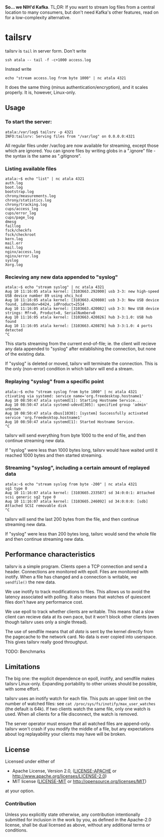 **So... we NIH'd Kafka**. TL;DR: If you want to stream log files from a central
location to many consumers, but don't need Kafka's other features, read on for
a low-complexity alternative.

# tailsrv

tailsrv is `tail` in server form. Don't write
```
ssh atala -- tail -f -c+1000 access.log
```

Instead write
```
echo "stream access.log from byte 1000" | nc atala 4321
```

It does the same thing (minus authentication/encryption), and it scales
properly. It is, however, Linux-only.

## Usage

### To start the server:

```
atala:/var/log$ tailsrv -p 4321
INFO:tailsrv: Serving files from "/var/log" on 0.0.0.0:4321
```

All regular files under /var/log are now available for streaming, except those
which are ignored. You can ignore files by writing globs in a ".ignore" file -
the syntax is the same as ".gitignore".

### Listing available files

```
atala:~$ echo "list" | nc atala 4321
auth.log
boot.log
bootstrap.log
chrony/measurements.log
chrony/statistics.log
chrony/tracking.log
cups/access_log
cups/error_log
cups/page_log
dmesg
faillog
fsck/checkfs
fsck/checkroot
kern.log
mail.err
mail.log
nginx/access.log
nginx/error.log
syslog
Xorg.log
```

### Recieving any new data appended to "syslog"

```
atala:~$ echo "stream syslog" | nc atala 4321
Aug 10 11:16:05 atala kernel: [3103663.292000] usb 3-3: new high-speed USB device number 89 using xhci_hcd
Aug 10 11:16:05 atala kernel: [3103663.420080] usb 3-3: New USB device found, idVendor=0424, idProduct=2514
Aug 10 11:16:05 atala kernel: [3103663.420082] usb 3-3: New USB device strings: Mfr=0, Product=0, SerialNumber=0
Aug 10 11:16:05 atala kernel: [3103663.420826] hub 3-3:1.0: USB hub found
Aug 10 11:16:05 atala kernel: [3103663.420878] hub 3-3:1.0: 4 ports detected
^C
```

This starts streaming from the current end-of-file; ie. the client will recieve
any data appended to "syslog" after establishing the connection, but none of
the existing data.

If "syslog" is deleted or moved, tailsrv will terminate the connection. This is
the only (non-error) condition in which tailsrv will end a stream.

### Replaying "syslog" from a specific point

```
atala:~$ echo "stream syslog from byte 1000" | nc atala 4321
ctivating via systemd: service name='org.freedesktop.hostname1'
Aug 10 08:50:47 atala systemd[1]: Starting Hostname Service...
Aug 10 08:50:47 atala systemd-udevd[305]: specified group 'admin' unknown
Aug 10 08:50:47 atala dbus[1030]: [system] Successfully activated service 'org.freedesktop.hostname1'
Aug 10 08:50:47 atala systemd[1]: Started Hostname Service.
^C
```

tailsrv will send everything from byte 1000 to the end of file, and then
continue streaming new data.

If "syslog" were less than 1000 bytes long, tailsrv would have waited until it
reached 1000 bytes and then started streaming.

### Streaming "syslog", including a certain amount of replayed data

```
atala:~$ echo "stream syslog from byte -200" | nc atala 4321
sg1 type 0
Aug 10 11:16:07 atala kernel: [3103665.233587] sd 34:0:0:1: Attached scsi generic sg2 type 0
Aug 10 11:16:07 atala kernel: [3103665.246092] sd 34:0:0:0: [sdb] Attached SCSI removable disk
^C
```

tailsrv will send the last 200 bytes from the file, and then continue streaming
new data.

If "syslog" were less than 200 bytes long, tailsrc would send the whole file
and then continue streaming new data.

## Performance characteristics

tailsrv is a simple program. Clients open a TCP connection and send a header.
Connections are monitored with epoll. Files are monitored with inotify. When a
file has changed and a connection is writable, we `sendfile()` the new data.

We use inotify to track modifications to files. This allows us to avoid the
latency associated with polling. It also means that watches of quiescent files
don't have any performance cost.

We use epoll to track whether clients are writable. This means that a slow
client can recieve data at its own pace, but it won't block other clients (even
though tailsrv uses only a single thread).

The use of sendfile means that *all data* is sent by the kernel directly from
the pagecache to the network card. No data is ever copied into userspace. This
gives tailsrv really good throughput.

TODO: Benchmarks

## Limitations

The big one: the explicit dependence on epoll, inotify, and sendfile makes
tailsrv Linux-only. Expanding portability to other unixes should be possible,
with some effort.

tailsrv uses an inotify watch for each file. This puts an upper limit on the
number of watched files: see `cat /proc/sys/fs/inotify/max_user_watches` (the
default is 64k). If two clients watch the same file, only one watch is used.
When all clients for a file disconnect, the watch is removed.

The server operator must ensure that all watched files are append-only. tailsrv
won't crash if you modify the middle of a file, but any expectations about log
replayability your clients may have will be broken.

## License

Licensed under either of

 * Apache License, Version 2.0, ([LICENSE-APACHE](LICENSE-APACHE) or
   http://www.apache.org/licenses/LICENSE-2.0)
 * MIT license ([LICENSE-MIT](LICENSE-MIT) or
   http://opensource.org/licenses/MIT)

at your option.

### Contribution

Unless you explicitly state otherwise, any contribution intentionally submitted
for inclusion in the work by you, as defined in the Apache-2.0 license, shall
be dual licensed as above, without any additional terms or conditions.
